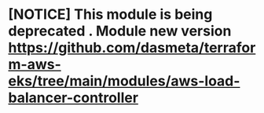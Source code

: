 
# [NOTICE] This module is being deprecated . Module new version https://github.com/dasmeta/terraform-aws-eks/tree/main/modules/aws-load-balancer-controller

